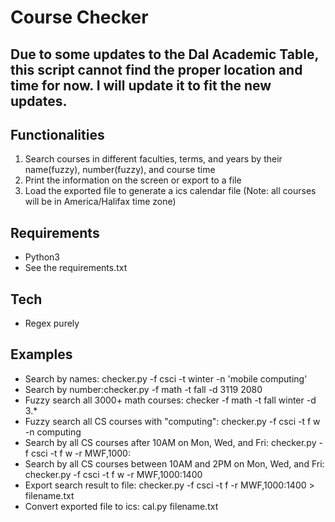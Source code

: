# Course Checker

## Due to some updates to the Dal Academic Table, this script cannot find the proper location and time for now. I will update it to fit the new updates.

## Functionalities
1. Search courses in different faculties, terms, and years by their name(fuzzy), number(fuzzy), and course time
2. Print the information on the screen or export to a file
3. Load the exported file to generate a ics calendar file (Note: all courses will be in America/Halifax time zone)
## Requirements
* Python3
* See the requirements.txt
## Tech
* Regex purely
## Examples
- Search by names: checker.py -f csci -t winter -n 'mobile computing'
- Search by number:checker.py -f math -t fall -d 3119 2080
- Fuzzy search all 3000+ math courses: checker -f math -t fall winter -d 3.\*
- Fuzzy search all CS courses with "computing": checker.py -f csci -t f w -n computing
- Search by all CS courses after 10AM on Mon, Wed, and Fri: checker.py -f csci -t f w -r MWF,1000:
- Search by all CS courses between 10AM and 2PM on Mon, Wed, and Fri: checker.py -f csci -t f w -r MWF,1000:1400
- Export search result to file: checker.py -f csci -t f -r MWF,1000:1400 > filename.txt
- Convert exported file to ics: cal.py filename.txt
